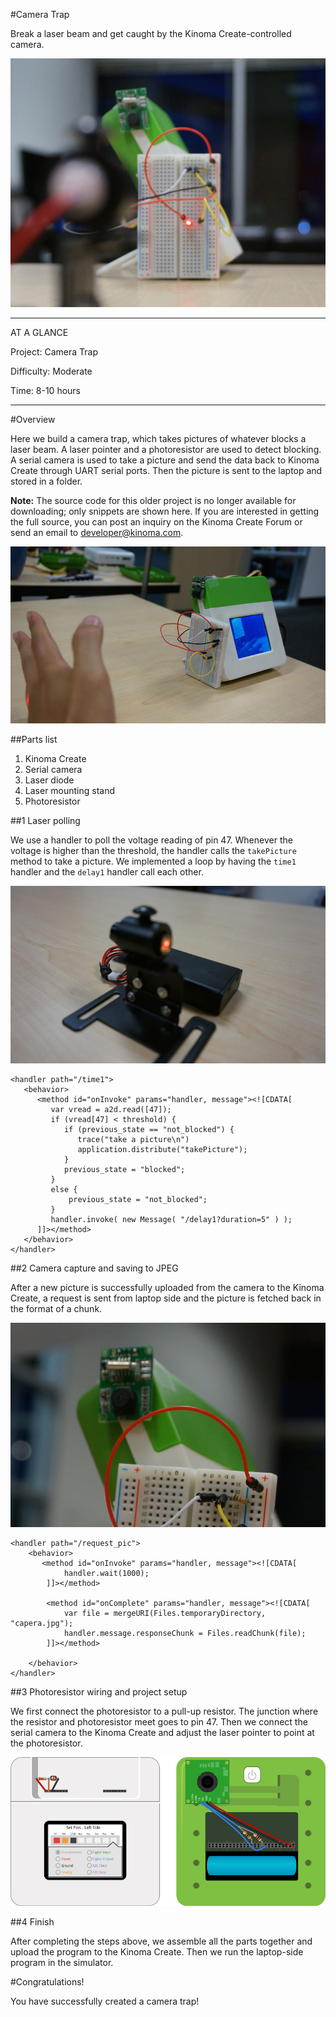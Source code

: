 <!-- Version: 160616a-CR / Primary author: ? / Last reviewed: Old project, no longer being reviewed
-->

#Camera Trap

Break a laser beam and get caught by the Kinoma Create-controlled camera.

![](./media/thumbnail.jpg)

---

AT A GLANCE

Project: Camera Trap

Difficulty: Moderate

Time: 8-10 hours

---

#Overview

Here we build a camera trap, which takes pictures of whatever blocks a laser beam. A laser pointer and a photoresistor are used to detect blocking. A serial camera is used to take a picture and send the data back to Kinoma Create through UART serial ports. Then the picture is sent to the laptop and stored in a folder.

<b>Note:</b> The source code for this older project is no longer available for downloading; only snippets are shown here. If you are interested in getting the full source, you can post an inquiry on the Kinoma Create Forum or send an email to developer@kinoma.com.

![](./media/overview2.jpg)

##Parts list

1. Kinoma Create
2. Serial camera
3. Laser diode
4. Laser mounting stand
5. Photoresistor

##1 Laser polling

We use a handler to poll the voltage reading of pin 47. Whenever the voltage is higher than the threshold, the handler calls the `takePicture` method to take a picture. We implemented a loop by having the `time1` handler and the `delay1` handler call each other.

![](./media/laser.jpg)

```
<handler path="/time1">
   <behavior>
      <method id="onInvoke" params="handler, message"><![CDATA[
         var vread = a2d.read([47]);
         if (vread[47] < threshold) {
            if (previous_state == "not_blocked") {
               trace("take a picture\n")
               application.distribute("takePicture");
            }
            previous_state = "blocked";
         }
         else {
             previous_state = "not_blocked";
         }
         handler.invoke( new Message( "/delay1?duration=5" ) );
      ]]></method>
   </behavior>
</handler>
```

##2 Camera capture and saving to JPEG

After a new picture is successfully uploaded from the camera to the Kinoma Create, a request is sent from laptop side and the picture is fetched back in the format of a chunk.

![](./media/camera.jpg)

```
<handler path="/request_pic">
    <behavior>
       <method id="onInvoke" params="handler, message"><![CDATA[
            handler.wait(1000);
        ]]></method>

        <method id="onComplete" params="handler, message"><![CDATA[
            var file = mergeURI(Files.temporaryDirectory, "capera.jpg");
            handler.message.responseChunk = Files.readChunk(file);
        ]]></method>

    </behavior>
</handler>
```

##3 Photoresistor wiring and project setup

We first connect the photoresistor to a pull-up resistor. The junction where the resistor and photoresistor meet goes to pin 47. Then we connect the serial camera to the Kinoma Create and adjust the laser pointer to point at the photoresistor.

![](./media/wiring.jpg)

##4 Finish

After completing the steps above, we assemble all the parts together and upload the program to the Kinoma Create. Then we run the laptop-side program in the simulator.

#Congratulations!

You have successfully created a camera trap!
